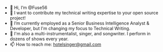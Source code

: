 - 👋 Hi, I’m @Fuse56
- 👀 I want to contribute my technical writing expertise to your open source project!
- 🌱 I’m currently employed as a Senior Business Intelligence Analyst & Developer, but I'm changing my focus to Technical Writing.
- 💞️ I'm also a multi-instrumentalist, singer, and songwriter.  I perform in dozens of shows every year.
- 📫 How to reach me: hotelsinger@gmail.com

<!---
Fuse56/Fuse56 is a ✨ special ✨ repository because its `README.md` (this file) appears on your GitHub profile.
You can click the Preview link to take a look at your changes.
--->
